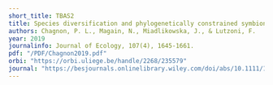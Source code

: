 ```yaml
---
short_title: TBAS2
title: Species diversification and phylogenetically constrained symbiont switching generated high modularity in the lichen genus Peltigera
authors: Chagnon, P. L., Magain, N., Miadlikowska, J., & Lutzoni, F. 
year: 2019
journalinfo: Journal of Ecology, 107(4), 1645-1661.
pdf: "/PDF/Chagnon2019.pdf"
orbi: "https://orbi.uliege.be/handle/2268/235579"
journal: "https://besjournals.onlinelibrary.wiley.com/doi/abs/10.1111/1365-2745.13207"
---
```




